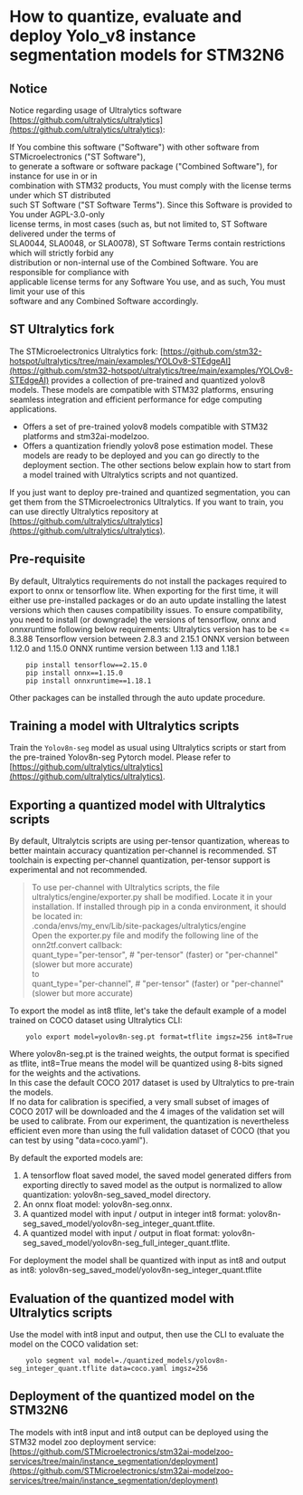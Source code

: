 # How to quantize, evaluate and deploy Yolo_v8 instance segmentation models for STM32N6

## Notice

Notice regarding usage of Ultralytics software [https://github.com/ultralytics/ultralytics](https://github.com/ultralytics/ultralytics):

If You combine this software ("Software") with other software from STMicroelectronics ("ST Software"),  
to generate a software or software package ("Combined Software"), for instance for use in or in  
combination with STM32 products, You must comply with the license terms under which ST distributed   
such ST Software ("ST Software Terms"). Since this Software is provided to You under AGPL-3.0-only  
license terms, in most cases (such as, but not limited to, ST Software delivered under the terms of   
SLA0044, SLA0048, or SLA0078), ST Software Terms contain restrictions which will strictly forbid any   
distribution or non-internal use of the Combined Software. You are responsible for compliance with  
applicable license terms for any Software You use, and as such, You must limit your use of this  
software and any Combined Software accordingly.

## ST Ultralytics fork 

The STMicroelectronics Ultralytics fork: [https://github.com/stm32-hotspot/ultralytics/tree/main/examples/YOLOv8-STEdgeAI](https://github.com/stm32-hotspot/ultralytics/tree/main/examples/YOLOv8-STEdgeAI) provides a collection of pre-trained and quantized yolov8 models. These models are compatible with STM32 platforms, ensuring seamless integration and efficient performance for edge computing applications.
- Offers a set of pre-trained yolov8 models compatible with STM32 platforms and stm32ai-modelzoo.
- Offers a quantization friendly yolov8 pose estimation model.
These models are ready to be deployed and you can go directly to the deployment section.
The other sections below explain how to start from a model trained with Ultralytics scripts and not quantized.

If you just want to deploy pre-trained and quantized segmentation, you can get them from the STMicroelectronics Ultralytics.
If you want to train, you can use directly Ultralytics repository at [https://github.com/ultralytics/ultralytics](https://github.com/ultralytics/ultralytics).

## Pre-requisite
  
By default, Ultralytics requirements do not install the packages required to export to onnx or tensorflow lite.
When exporting for the first time, it will either use pre-installed packages or do an auto update installing the latest versions which then causes compatibility issues.
To ensure compatibility, you need to install (or downgrade) the versions of tensorflow, onnx and onnxruntime following below requirements:
Ultralytics version has to be <= 8.3.88
Tensorflow version between 2.8.3 and 2.15.1
ONNX version between 1.12.0 and 1.15.0
ONNX runtime version between 1.13 and 1.18.1
```
	pip install tensorflow==2.15.0
	pip install onnx==1.15.0
	pip install onnxruntime==1.18.1
```
Other packages can be installed through the auto update procedure.

## Training a model with Ultralytics scripts

Train the `Yolov8n-seg` model as usual using Ultralytics scripts or start from the pre-trained Yolov8n-seg Pytorch model.
Please refer to [https://github.com/ultralytics/ultralytics](https://github.com/ultralytics/ultralytics).


## Exporting a quantized model with Ultralytics scripts

By default, Ultralytcis scripts are using per-tensor quantization, whereas to better maintain accuracy quantization per-channel is recommended.
ST toolchain is expecting per-channel quantization, per-tensor support is experimental and not recommended.

> To use per-channel with Ultralytics scripts, the file ultralytics/engine/exporter.py shall be modified.
> Locate it in your installation. If installed through pip in a conda environment, it should be located in:  
> .conda/envs/my_env/Lib/site-packages/ultralytics/engine  
> Open the exporter.py file and modify the following line of the onn2tf.convert callback:  
> quant_type="per-tensor",  # "per-tensor" (faster) or "per-channel" (slower but more accurate)  
> to  
> quant_type="per-channel",  # "per-tensor" (faster) or "per-channel" (slower but more accurate)

To export the model as int8 tflite, let's take the default example of a model trained on COCO dataset using Ultralytics CLI:

```
	yolo export model=yolov8n-seg.pt format=tflite imgsz=256 int8=True
```

Where yolov8n-seg.pt is the trained weights, the output format is specified as tflite, int8=True means the model will be quantized using 8-bits signed for the weights and the activations.  
In this case the default COCO 2017 dataset is used by Ultralytics to pre-train the models.  
If no data for calibration is specified, a very small subset of images of COCO 2017 will be downloaded and the 4 images of the validation set will be used to calibrate.
From our experiment, the quantization is nevertheless efficient even more than using the full validation dataset of COCO (that you can test by using "data=coco.yaml").

By default the exported models are:
1. A tensorflow float saved model, the saved model generated differs from exporting directly to saved model as the output is normalized to allow quantization: yolov8n-seg_saved_model directory.
2. An onnx float model: yolov8n-seg.onnx.
3. A quantized model with input / output in integer int8 format: yolov8n-seg_saved_model/yolov8n-seg_integer_quant.tflite.
4. A quantized model with input / output in float format: yolov8n-seg_saved_model/yolov8n-seg_full_integer_quant.tflite.

For deployment the model shall be quantized with input as int8 and output as int8: yolov8n-seg_saved_model/yolov8n-seg_integer_quant.tflite

## Evaluation of the quantized model with Ultralytics scripts

Use the model with int8 input and output, then use the CLI to evaluate the model on the COCO validation set:

```
	yolo segment val model=./quantized_models/yolov8n-seg_integer_quant.tflite data=coco.yaml imgsz=256
```

## Deployment of the quantized model on the STM32N6

The models with int8 input and int8 output can be deployed using the STM32 model zoo deployment service:
[https://github.com/STMicroelectronics/stm32ai-modelzoo-services/tree/main/instance_segmentation/deployment](https://github.com/STMicroelectronics/stm32ai-modelzoo-services/tree/main/instance_segmentation/deployment)

